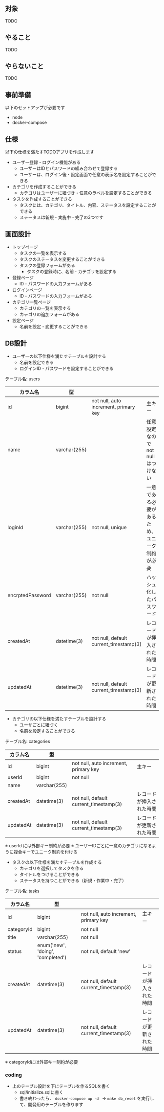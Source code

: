 
## 対象

TODO

## やること

TODO

## やらないこと

TODO

## 事前準備

以下のセットアップが必要です

- node
- docker-compose

## 仕様

以下の仕様を満たすTODOアプリを作成します

- ユーザー登録・ログイン機能がある
    - ユーザーはIDとパスワードの組み合わせて登録する
    - ユーザーは、ログイン後・設定画面で任意の表示名を設定することができる
- カテゴリを作成することができる
    - カテゴリはユーザーに紐づき・任意のラベルを設定することができる
- タスクを作成することができる
    - タスクには、カテゴリ、タイトル、内容、ステータスを設定することができる
    - ステータスは新規・実施中・完了の3つです

## 画面設計

- トップページ
    - タスクの一覧を表示する
    - タスクのステータスを変更することができる
    - タスクの登録フォームがある
        - タスクの登録時に、名前・カテゴリを設定する
- 登録ページ
    - ID・パスワードの入力フォームがある
- ログインページ
    - ID・パスワードの入力フォームがある
- カテゴリ一覧ページ
    - カテゴリの一覧を表示する
    - カテゴリの追加フォームがある
- 設定ページ
    - 名前を設定・変更することができる

## DB設計

- ユーザーの以下仕様を満たすテーブルを設計する
    - 名前を設定できる
    - ログインID・パスワードを設定することができる

テーブル名: users

| カラム名             | 型            |                                        |                        |
|------------------|--------------|----------------------------------------|------------------------|
| id               | bigint       | not null, auto increment, primary key  | 主キー                    |
| name             | varchar(255) |                                        | 任意設定なのでnot null はつけない  |
| loginId          | varchar(255) | not null, unique                       | 一意である必要があるため、ユニーク制約が必要 |
| encrptedPassword | varchar(255) | not null                               | ハッシュ化したパスワード           |
| createdAt        | datetime(3)  | not null, default current_timestamp(3) | レコードが挿入された時間           |
| updatedAt        | datetime(3)  | not null, default current_timestamp(3) | レコードが更新された時間           |

- カテゴリの以下仕様を満たすテーブルを設計する
    - ユーザごとに紐づく
    - 名前を設定することができる

テーブル名: categories

| カラム名      | 型            |                                        |              |
|-----------|--------------|----------------------------------------|--------------|
| id        | bigint       | not null, auto increment, primary key  | 主キー          |
| userId    | bigint       | not null                               |              |
| name      | varchar(255) |                                        |              |
| createdAt | datetime(3)  | not null, default current_timestamp(3) | レコードが挿入された時間 |
| updatedAt | datetime(3)  | not null, default current_timestamp(3) | レコードが更新された時間 |

※ userId には外部キー制約が必要
※ ユーザーIDごとに一意のカテゴリになるように複合キーでユニーク制約を付ける

- タスクの以下仕様を満たすテーブルを作成する
    - カテゴリを選択してタスクを作る
    - タイトルをつけることができる
    - ステータスを持つことができる（新規・作業中・完了）

テーブル名: tasks

| カラム名       | 型                                 |                                        |              |
|------------|-----------------------------------|----------------------------------------|--------------|
| id         | bigint                            | not null, auto increment, primary key  | 主キー          |
| categoryId | bigint                            | not null                               |              |
| title      | varchar(255)                      | not null                               |              |
| status     | enum('new', 'doing', 'completed') | not null, default 'new'                |              |
| createdAt  | datetime(3)                       | not null, default current_timestamp(3) | レコードが挿入された時間 |
| updatedAt  | datetime(3)                       | not null, default current_timestamp(3) | レコードが更新された時間 |

※ categoryIdには外部キー制約が必要

### coding

- 上のテーブル設計を下にテーブルを作るSQLを書く
  - sql/initialize.sqlに書く
  - 書き終わったら、 `docker-compose up -d ` → `make db_reset` を実行して、開発用のテーブルを作ります
